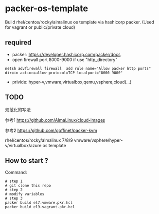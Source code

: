 # packer-os-template
Build rhel/centos/rocky/almalinux os template via hashicorp packer.
(Used for vagrant or public/private cloud)

## required
- packer: https://developer.hashicorp.com/packer/docs
- open firewall port 8000-9000 if use "http_directory"
```shell
netsh advfirewall firewall  add rule name="Allow packer http ports" dir=in action=allow protocol=TCP localport="8000-9000"
```
- privide: hyper-v,vmware,virtualbox,qemu,vsphere,cloud(...)

## TODO

规范化的写法

参考1 https://github.com/AlmaLinux/cloud-images

参考2 https://github.com/goffinet/packer-kvm

rhel/centos/rocky/almalinux 7/8/9 vmware/vsphere/hyper-v/virtualbox/azure os template

## How to start ?
Command: 
```shell
# step 1
# git clone this repo
# step 2
# modify variables
# step 3
packer build el7.vmware.pkr.hcl
packer build el9-vagrant.pkr.hcl
```
